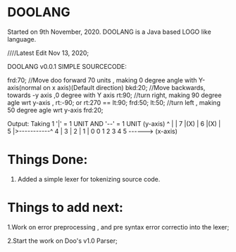 # DOOLANG
 Started on 9th November, 2020.
 DOOLANG is a Java based LOGO like language.
 
////Latest Edit Nov 13, 2020;

DOOLANG v0.0.1 SIMPLE SOURCECODE:

frd:70;  //Move doo forward 70 units , making 0 degree angle with Y-axis(normal on x axis)(Default direction)
bkd:20;  //Move backwards, towards -y axis ,0 degree with Y axis
rt:90;   //turn right, making 90 degree agle wrt y-axis , rt:-90; or rt:270 == lt:90; 
frd:50;
lt:50;   //turn left , making 50 degree agle wrt  y-axis
frd:20;

Output: Taking 1 '|' = 1 UNIT AND '--' = 1 UNIT
(y-axis)
 ^
 |
 |
 7  |(X)         |
 6  |(X)         |   
 5  |>-----------^
 4  |
 3  |
 2  |
 1  |
 0  0  1  2  3 4 5 ------> (x-axis)
 
# Things Done:
 1. Added a simple lexer for tokenizing source code.


# Things to add next:

 1.Work on error preprocessing , and pre syntax error correctio into the lexer;
 
 2.Start the work on Doo's v1.0 Parser;

 

